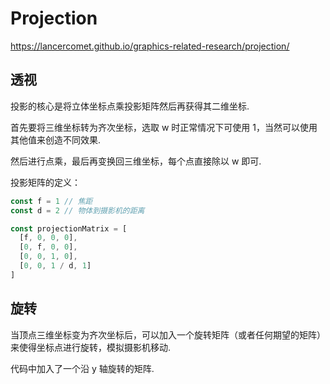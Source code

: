 # Projection

https://lancercomet.github.io/graphics-related-research/projection/

## 透视

投影的核心是将立体坐标点乘投影矩阵然后再获得其二维坐标.

首先要将三维坐标转为齐次坐标，选取 w 时正常情况下可使用 1，当然可以使用其他值来创造不同效果.

然后进行点乘，最后再变换回三维坐标，每个点直接除以 w 即可.

投影矩阵的定义：

```js
const f = 1 // 焦距
const d = 2 // 物体到摄影机的距离

const projectionMatrix = [
  [f, 0, 0, 0],
  [0, f, 0, 0],
  [0, 0, 1, 0],
  [0, 0, 1 / d, 1]
]
```

## 旋转

当顶点三维坐标变为齐次坐标后，可以加入一个旋转矩阵（或者任何期望的矩阵）来使得坐标点进行旋转，模拟摄影机移动.

代码中加入了一个沿 y 轴旋转的矩阵.
